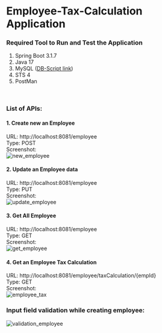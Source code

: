 # Employee-Tax-Calculation Application

### Required Tool to Run and Test the Application
1. Spring Boot 3.1.7
2. Java 17
3. MySQL ([DB-Script link](https://github.com/Sudhansu67/finance/blob/master/db-script/sql-schema.sql))
4. STS 4
5. PostMan

<br/>

### List of APIs:

#### 1. Create new an Employee
URL: http://localhost:8081/employee <br/>
Type: POST <br/>
Screenshot: <br/>
![new_employee](https://github.com/Sudhansu67/finance/assets/13377554/9f480174-ab15-4108-b38c-10cea43c87e0)

#### 2. Update an Employee data
URL: http://localhost:8081/employee <br/>
Type: PUT <br/>
Screenshot: <br/>
![update_employee](https://github.com/Sudhansu67/finance/assets/13377554/ee573a16-e840-452c-a5c8-ceffb24e0c69)

#### 3. Get All Employee
URL: http://localhost:8081/employee <br/>
Type: GET <br/>
Screenshot: <br/>
![get_employee](https://github.com/Sudhansu67/finance/assets/13377554/43c3d3da-fb26-4d6a-b39d-fe8f93c0ad60)

#### 4. Get an Employee Tax Calculation
URL: http://localhost:8081/employee/taxCalculation/{empId} <br/>
Type: GET <br/>
Screenshot: <br/>
![employee_tax](https://github.com/Sudhansu67/finance/assets/13377554/fab96d22-b016-4849-837f-ecfbfb7dae0b)

### Input field validation while creating employee:
![validation_employee](https://github.com/Sudhansu67/finance/assets/13377554/cbca71d7-00e4-4763-bb18-43a41cfbc354)

